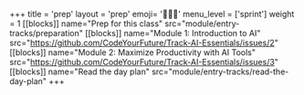 +++
title = 'prep'
layout = 'prep'
emoji= '🧑🏾‍💻'
menu_level = ['sprint']
weight = 1
[[blocks]]
name="Prep for this class"
src="module/entry-tracks/preparation"
[[blocks]]
name="Module 1: Introduction to AI"
src="https://github.com/CodeYourFuture/Track-AI-Essentials/issues/2"
[[blocks]]
name="Module 2: Maximize Productivity with AI Tools"
src="https://github.com/CodeYourFuture/Track-AI-Essentials/issues/3"
[[blocks]]
name="Read the day plan"
src="module/entry-tracks/read-the-day-plan"
+++
